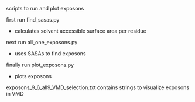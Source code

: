 scripts to run and plot exposons    

first run find_sasas.py    
   - calculates solvent accessible surface area per residue    

next run all_one_exposons.py    
   - uses SASAs to find exposons    

finally run plot_exposons.py    
   - plots exposons    

exposons_9_6_all9_VMD_selection.txt contains strings to visualize exposons in VMD
